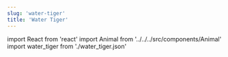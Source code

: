 ```yaml
---
slug: 'water-tiger'
title: 'Water Tiger'
---
```

    
import React from 'react'
import Animal from '../../../src/components/Animal'
import water_tiger from './water_tiger.json'
    
<Animal data={water_tiger} />
